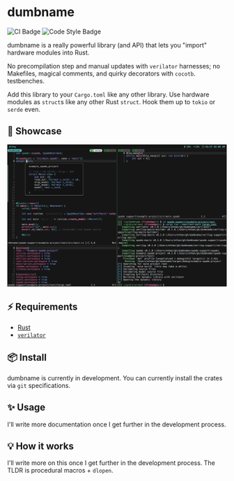 # dumbname

![CI Badge](https://github.com/ethanuppal/dumbname/actions/workflows/ci.yaml/badge.svg)
![Code Style Badge](https://github.com/ethanuppal/dumbname/actions/workflows/lint.yaml/badge.svg)

dumbname is a really powerful library (and API) that lets you "import" hardware
modules into Rust. 

No precompilation step and manual updates with `verilator` harnesses; no 
Makefiles, magical comments, and quirky decorators with `cocotb`.
testbenches.

Add this library to your `Cargo.toml` like any other library. Use hardware
modules as `struct`s like any other Rust `struct`. Hook them up to `tokio` or
`serde` even.

## 🚀 Showcase

![Early example of using this with Spade](./assets/demo-alpha.png)

## ⚡️ Requirements

- [Rust](https://rustup.rs)
- [`verilator`](https://verilator.org/guide/latest/install.html)

## 📦 Install

dumbname is currently in development.
You can currently install the crates via `git` specifications.

## ✨ Usage

I'll write more documentation once I get further in the development process.

## 💡 How it works

I'll write more on this once I get further in the development process.
The TLDR is procedural macros + `dlopen`.
